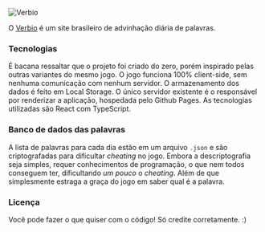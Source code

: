 ![Verbio](https://i.imgur.com/Yaq34uM.png "Verbio")

O [Verbio](https://verbio.site/) é um site brasileiro de advinhação diária de palavras.

### Tecnologias
É bacana ressaltar que o projeto foi criado do zero, porém inspirado pelas outras variantes do mesmo jogo. O jogo funciona 100% client-side, sem nenhuma comunicação com nenhum servidor. O armazenamento dos dados é feito em Local Storage. O único servidor existente é o responsável por renderizar a aplicação, hospedada pelo Github Pages. As tecnologias utilizadas são React com TypeScript. 

### Banco de dados das palavras
A lista de palavras para cada dia estão em um arquivo ``.json`` e são criptografadas para dificultar _cheating_ no jogo. Embora a descriptografia seja simples, requer conhecimentos de programação, o que nem todos conseguem ter, dificultando _um pouco_ o _cheating_. Além de que simplesmente estraga a graça do jogo em saber qual é a palavra.

### Licença
Você pode fazer o que quiser com o código! Só credite corretamente. :)
